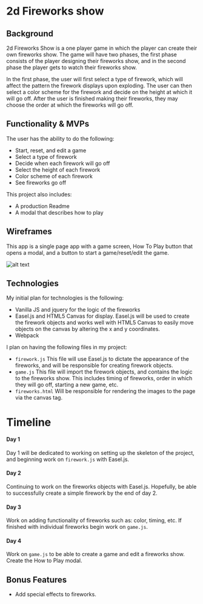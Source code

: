 # 2d Fireworks show

## Background

2d Fireworks Show is a one player game in which the player can create their own fireworks show. The game will have two phases, the first phase consists of the player designing their fireworks show, and in the second phase the player gets to watch their fireworks show.

In the first phase, the user will first select a type of firework, which will affect the pattern the firework displays upon exploding. The user can then select a color scheme for the firework and decide on the height at which it will go off. After the user is finished making their fireworks, they may choose the order at which the fireworks will go off.


## Functionality & MVPs

The user has the ability to do the following:

-  Start, reset, and edit a game
-  Select a type of firework
-  Decide when each firework will go off
-  Select the height of each firework
-  Color scheme of each firework
-  See fireworks go off

This project also includes:

-  A production Readme
-  A modal that describes how to play


## Wireframes

This app is a single page app with a game screen, How To Play button that opens a modal, and a button to start a game/reset/edit the game.

![alt text](http://res.cloudinary.com/roscoe/image/upload/v1501444952/soccer_wireframe_kcp129.png)

## Technologies
  My initial plan for technologies is the following:
  -  Vanilla JS and jquery for the logic of the fireworks
  -  Easel.js and HTML5 Canvas for display. Easel.js will be used to create the firework objects and works well with HTML5 Canvas to easily move objects on the canvas by altering the x and y coordinates.
  -  Webpack

  I plan on having the following files in my project:

  - ```firework.js``` This file will use Easel.js to dictate the appearance of the fireworks, and will be responsible for creating firework objects.
  - ```game.js``` This file will import the firework objects, and contains the logic to the fireworks show. This includes timing of fireworks, order in which they will go off, starting a new game, etc.
  - ```fireworks.html``` Will be responsible for rendering the images to the page via the canvas tag.


# Timeline

#### Day 1
  Day 1 will be dedicated to working on setting up the skeleton of the project, and beginning work on ```firework.js``` with Easel.js.

#### Day 2
  Continuing to work on the fireworks objects with Easel.js. Hopefully, be able to successfully create a simple firework by the end of day 2.

#### Day 3
  Work on adding functionality of fireworks such as: color, timing, etc. If finished with individual fireworks begin work on ```game.js```.

#### Day 4
  Work on ```game.js``` to be able to create a game and edit a fireworks show. Create the How to Play modal.

## Bonus Features

  - Add special effects to fireworks.
